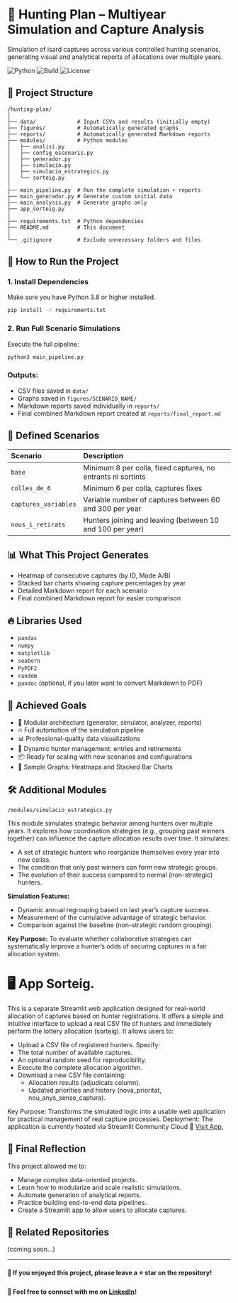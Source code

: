
# 🏹 Hunting Plan – Multiyear Simulation and Capture Analysis

Simulation of isard captures across various controlled hunting scenarios, generating visual and analytical reports of allocations over multiple years.

![Python](https://img.shields.io/badge/python-3.8%2B-blue.svg)
![Build](https://img.shields.io/badge/build-passing-brightgreen)
![License](https://img.shields.io/badge/license-MIT-lightgrey)

## 📂 Project Structure

```
/hunting-plan/
│
├── data/             # Input CSVs and results (initially empty)
├── figures/          # Automatically generated graphs
├── reports/          # Automatically generated Markdown reports
├── modules/          # Python modules
│   ├── analisi.py
│   ├── config_escenaris.py
│   ├── generador.py
│   ├── simulacio.py
│   ├── simulacio_estrategics.py
│   └── sorteig.py
│
├── main_pipeline.py  # Run the complete simulation + reports
├── main_generador.py # Generate custom initial data
├── main_analysis.py  # Generate graphs only
├── app_sorteig.py
│
├── requirements.txt  # Python dependencies
├── README.md         # This document
│
└── .gitignore        # Exclude unnecessary folders and files
```

## 🚀 How to Run the Project

### 1. Install Dependencies
Make sure you have Python 3.8 or higher installed.

```bash
pip install -r requirements.txt
```

### 2. Run Full Scenario Simulations
Execute the full pipeline:

```bash
python3 main_pipeline.py
```

### Outputs:
- CSV files saved in `data/`
- Graphs saved in `figures/SCENARIO_NAME/`
- Markdown reports saved individually in `reports/`
- Final combined Markdown report created at `reports/final_report.md`

## 🧐 Defined Scenarios

| Scenario | Description |
|:---------|:------------|
| `base` | Minimum 8 per colla, fixed captures, no entrants ni sortints |
| `colles_de_6` | Minimum 6 per colla, captures fixes |
| `captures_variables` | Variable number of captures between 60 and 300 per year |
| `nous_i_retirats` | Hunters joining and leaving (between 10 and 100 per year) |

## 📊 What This Project Generates

- Heatmap of consecutive captures (by ID, Mode A/B)
- Stacked bar charts showing capture percentages by year
- Detailed Markdown report for each scenario
- Final combined Markdown report for easier comparison

## 🔥 Libraries Used

- `pandas`
- `numpy`
- `matplotlib`
- `seaborn`
- `PyPDF2`
- `random`
- `pandoc` (optional, if you later want to convert Markdown to PDF)

## 🎯 Achieved Goals

- 🧹 Modular architecture (generator, simulator, analyzer, reports)
- 🔥 Full automation of the simulation pipeline
- 📊 Professional-quality data visualizations
- 🧠 Dynamic hunter management: entries and retirements
- 📦 Ready for scaling with new scenarios and configurations
- 📸 Sample Graphs: Heatmaps and Stacked Bar Charts

## 🛠️ Additional Modules

    /modules/simulacio_estrategics.py

This module simulates strategic behavior among hunters over multiple years.
It explores how coordination strategies (e.g., grouping past winners together) can influence the capture allocation results over time.
It simulates:
* A set of strategic hunters who reorganize themselves every year into new collas.
* The condition that only past winners can form new strategic groups.
* The evolution of their success compared to normal (non-strategic) hunters.

**Simulation Features:**
* Dynamic annual regrouping based on last year’s capture success.
* Measurement of the cumulative advantage of strategic behavior.
* Comparison against the baseline (non-strategic random grouping).

**Key Purpose:**
To evaluate whether collaborative strategies can systematically improve a hunter’s odds of securing captures in a fair allocation system.

# 🖥️ App Sorteig.

This is a separate Streamlit web application designed for real-world allocation of captures based on hunter registrations.
It offers a simple and intuitive interface to upload a real CSV file of hunters and immediately perform the lottery allocation (sorteig).
It allows users to:
* Upload a CSV file of registered hunters.
Specify:
* The total number of available captures.
* An optional random seed for reproducibility.
* Execute the complete allocation algorithm.
* Download a new CSV file containing:
    * Allocation results (adjudicats column).
    * Updated priorities and history (nova_prioritat, nou_anys_sense_captura).

Key Purpose:
Transforms the simulated logic into a usable web application for practical management of real capture processes.
Deployment:
The application is currently hosted via Streamlit Community Cloud 🔗 [Visit App.](https://multiyear-capture-analysis-hfn76hzqpwmup5xamhgaeq.streamlit.app)


## 🧐 Final Reflection

This project allowed me to:

- Manage complex data-oriented projects.
- Learn how to modularize and scale realistic simulations.
- Automate generation of analytical reports.
- Practice building end-to-end data pipelines.
- Create a Streamlit app to allow users to allocate captures.

## 📌 Related Repositories

(coming soon...)

---

#### 🌟 If you enjoyed this project, please leave a ⭐ star on the repository!
#### 🔗 Feel free to connect with me on [LinkedIn](https://www.linkedin.com/in/jordi-ordoñez-814614341/)!
